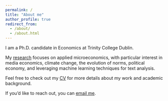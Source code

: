 ```yaml
---
permalink: /
title: "About me"
author_profile: true
redirect_from: 
  - /about/
  - /about.html
---
```


I am a Ph.D. candidate in Economics at Trinity College Dublin.

My [research](/research/) focuses on applied microeconomics, with particular interest in media economics, climate change, the evolution of norms, political economy, and leveraging machine learning techniques for text analysis.

Feel free to check out my [CV](/cv/) for more details about my work and academic background.

If you’d like to reach out, you can [email me](mailto:mcraemi@tcd.ie).
